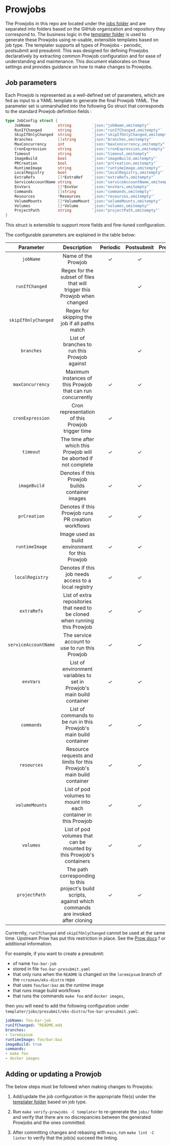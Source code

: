 # Prowjobs

The Prowjobs in this repo are located under the [jobs folder](../jobs) and are separated into folders based on the GitHub organization and repository they correspond to. The business logic in the [templater folder](../templater) is used to generate these Prowjobs using re-usable, extensible templates based on job type. The templater supports all types of Prowjobs - periodic, postsubmit and presubmit. This was designed for defining Prowjobs declaratively by extracting common Prowjob configuration and for ease of understanding and maintenance. This document elaborates on these settings and provides guidance on how to make changes to Prowjobs.

## Job parameters

Each Prowjob is represented as a well-defined set of parameters, which are fed as input to a YAML template to generate the final Prowjob YAML. The parameter set is unmarshalled into the following Go struct that corresponds to the standard Prowjob definition fields :
```go
type JobConfig struct {
	JobName            string         `json:"jobName,omitempty"`
	RunIfChanged       string         `json:"runIfChanged,omitempty"`
	SkipIfOnlyChanged  string         `json:"skipIfOnlyChanged,omitempty"`
	Branches           []string       `json:"branches,omitempty"`
	MaxConcurrency     int            `json:"maxConcurrency,omitempty"`
	CronExpression     string         `json:"cronExpression,omitempty"`
	Timeout            string         `json:"timeout,omitempty"`
	ImageBuild         bool           `json:"imageBuild,omitempty"`
	PRCreation         bool           `json:"prCreation,omitempty"`
	RuntimeImage       string         `json:"runtimeImage,omitempty"`
	LocalRegistry      bool           `json:"localRegistry,omitempty"`
	ExtraRefs          []*ExtraRef    `json:"extraRefs,omitempty"`
	ServiceAccountName string         `json:"serviceAccountName,omitempty"`
	EnvVars            []*EnvVar      `json:"envVars,omitempty"`
	Commands           []string       `json:"commands,omitempty"`
	Resources          *Resources     `json:"resources,omitempty"`
	VolumeMounts       []*VolumeMount `json:"volumeMounts,omitempty"`
	Volumes            []*Volume      `json:"volumes,omitempty"`
	ProjectPath        string         `json:"projectPath,omitempty"`
}
```
This struct is extensible to support more fields and fine-tuned configuration.

The configurable parameters are explained in the table below:

|      Parameter       |                                                                                    Description                                                                                     | Periodic | Postsubmit | Presubmit |
|:--------------------:|:----------------------------------------------------------------------------------------------------------------------------------------------------------------------------------:| :---: | :---: | :---: |
|      `jobName`       |                                                                                Name of the Prowjob                                                                                 | ✓ | ✓ | ✓ |
|    `runIfChanged`    |                                                     Regex for the subset of files that will trigger this Prowjob when changed                                                      |  | ✓ | ✓ |
| `skipIfOnlyChanged`  |                                                                   Regex for skipping the job if all paths match                                                                    |  |  | ✓ |
|      `branches`      |                                                                    List of branches to run this Prowjob against                                                                    |   | ✓ | ✓ |
|   `maxConcurrency`   |                                                            Maximum instances of this Prowjob that can run concurrently                                                             | ✓ | ✓ | ✓ |
|   `cronExpression`   |                                                                  Cron representation of this Prowjob trigger time                                                                  | ✓ |   |   |
|      `timeout`       |                                                         The time after which this Prowjob will be aborted if not complete                                                          | ✓ | ✓ | ✓ |
|     `imageBuild`     |                                                                  Denotes if this Prowjob builds container images                                                                   | ✓ | ✓ | ✓ |
|     `prCreation`     |                                                                 Denotes if this Prowjob runs PR creation workflows                                                                 | ✓ | ✓ | ✓ |
|    `runtimeImage`    |                                                                  Image used as build environment for this Prowjob                                                                  | ✓ | ✓ | ✓ |
|   `localRegistry`    |                                                                Denotes if this job needs access to a local registry                                                                | ✓ | ✓ | ✓ |
|     `extraRefs`      |                                                    List of extra repositories that need to be cloned when running this Prowjob                                                     | ✓ | ✓ | ✓ |
| `serviceAccountName` |                                                                   The service account to use to run this Prowjob                                                                   | ✓ | ✓ | ✓ |
|      `envVars`       |                                                       List of environment variables to set in Prowjob's main build container                                                       | ✓ | ✓ | ✓ |
|      `commands`      |                                                         List of commands to be run in this Prowjob's main build container                                                          | ✓ | ✓ | ✓ |
|     `resources`      |                                                        Resource requests and limits for this Prowjob's main build container                                                        | ✓ | ✓ | ✓ |
|    `volumeMounts`    |                                                          List of pod volumes to mount into each container in this Prowjob                                                          | ✓ | ✓ | ✓ |
|      `volumes`       |                                                        List of pod volumes that can be mounted by this Prowjob's containers                                                        | ✓ | ✓ | ✓ |
|    `projectPath`     |                                      The path corresponding to this project's build scripts, against which commands are invoked after cloning                                      | ✓ | ✓ | ✓ |

Currerntly, `runIfChanged` and `skipIfOnlyChanged` cannot be used at the same time. Upstream Prow
has put this restriction in place. See the 
[Prow docs](https://github.com/kubernetes/test-infra/blob/master/prow/jobs.md#standard-triggering-and-execution-behavior-for-jobs) f
or additional information.

For example, if you want to create a presubmit:
* of name `foo-bar-job`
* stored in file `foo-bar-presubmit.yaml`
* that only runs when the `README` is changed on the `loremipsum` branch of the `rcrozean/eks-distro` repo
* that uses `foo/bar:baz` as the runtime image
* that runs image build workflows
* that runs the commands `make foo` and `docker images`,

then you will need to add the following configuration under `templater/jobs/presubmit/eks-distro/foo-bar-presubmit.yaml`:

```yaml
jobName: foo-bar-job
runIfChanged: ^README.md$
branches:
- loremipsum
runtimeImage: foo/bar:baz
imageBuild: true
commands:
- make foo
- docker images
```


## Adding or updating a Prowjob

The below steps must be followed when making changes to Prowjobs:
1. Add/update the job configuration in the appropriate file(s) under the [templater folder](../templater/jobs) based on job type.

2. Run `make verify-prowjobs -C templater` to re-generate the `jobs/` folder and verify that there are no
   discrepancies between the generated Prowjobs and the ones committed.

3. After committing changes and rebasing with `main`, run `make lint -C linter` to verify that the job(s) succeed the linting.

